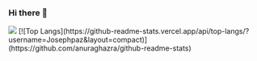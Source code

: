 ### Hi there 👋

<!--
**Josephpaz/Josephpaz** is a ✨ _special_ ✨ repository because its `README.md` (this file) appears on your GitHub profile.

Here are some ideas to get you started:

- 🔭 I’m currently working on ...
- 🌱 I’m currently learning ...
- 👯 I’m looking to collaborate on ...
- 🤔 I’m looking for help with ...
- 💬 Ask me about ...
- 📫 How to reach me: ...
- 😄 Pronouns: ...
- ⚡ Fun fact: ...
-->
<img src="https://github-readme-stats.vercel.app/api?username=Josephpaz&&show_icons=true&title_color=41b883&icon_color=41b883&text_color=273849&bg_color=fff">
[![Top Langs](https://github-readme-stats.vercel.app/api/top-langs/?username=Josephpaz&layout=compact)](https://github.com/anuraghazra/github-readme-stats)
